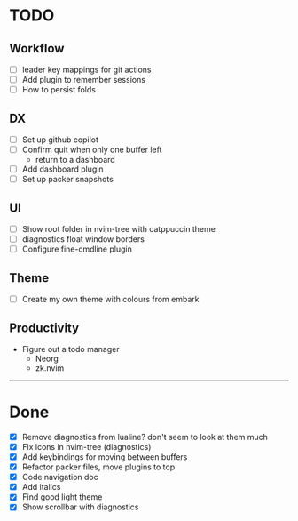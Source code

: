 # TODO

## Workflow
- [ ] leader key mappings for git actions
- [ ] Add plugin to remember sessions
- [ ] How to persist folds

## DX
- [ ] Set up github copilot
- [ ] Confirm quit when only one buffer left
  - return to a dashboard
- [ ] Add dashboard plugin
- [ ] Set up packer snapshots

## UI
- [ ] Show root folder in nvim-tree with catppuccin theme
- [ ] diagnostics float window borders 
- [ ] Configure fine-cmdline plugin

## Theme
- [ ] Create my own theme with colours from embark  

## Productivity
- Figure out a todo manager
  - Neorg
  - zk.nvim


---


# Done
- [X] Remove diagnostics from lualine? don't seem to look at them much
- [X] Fix icons in nvim-tree (diagnostics)
- [X] Add keybindings for moving between buffers
- [X] Refactor packer files, move plugins to top
- [X] Code navigation doc
- [X] Add italics 
- [X] Find good light theme
- [X] Show scrollbar with diagnostics
